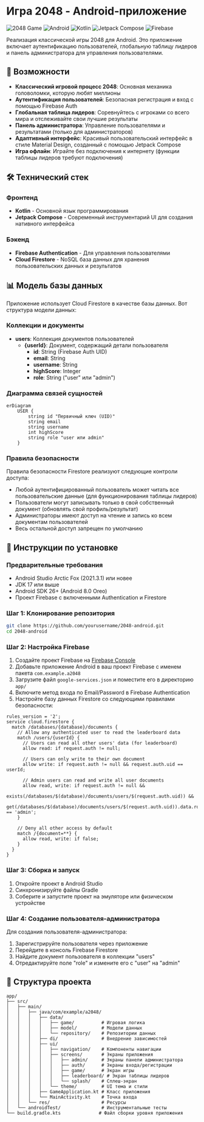 # Игра 2048 - Android-приложение

![2048 Game](https://img.shields.io/badge/2048-Game-orange)
![Android](https://img.shields.io/badge/Platform-Android-brightgreen)
![Kotlin](https://img.shields.io/badge/Language-Kotlin-blue)
![Jetpack Compose](https://img.shields.io/badge/UI-Jetpack%20Compose-purple)
![Firebase](https://img.shields.io/badge/Backend-Firebase-yellow)

Реализация классической игры 2048 для Android. Это приложение включает аутентификацию пользователей, глобальную таблицу лидеров и панель администратора для управления пользователями.

## 📱 Возможности

- **Классический игровой процесс 2048**: Основная механика головоломки, которую любят миллионы
- **Аутентификация пользователей**: Безопасная регистрация и вход с помощью Firebase Auth
- **Глобальная таблица лидеров**: Соревнуйтесь с игроками со всего мира и отслеживайте свои лучшие результаты
- **Панель администратора**: Управление пользователями и результатами (только для администраторов)
- **Адаптивный интерфейс**: Красивый пользовательский интерфейс в стиле Material Design, созданный с помощью Jetpack Compose
- **Игра офлайн**: Играйте без подключения к интернету (функции таблицы лидеров требуют подключения)

## 🛠️ Технический стек

### Фронтенд
- **Kotlin** - Основной язык программирования
- **Jetpack Compose** - Современный инструментарий UI для создания нативного интерфейса

### Бэкенд
- **Firebase Authentication** - Для управления пользователями
- **Cloud Firestore** - NoSQL база данных для хранения пользовательских данных и результатов


## 📊 Модель базы данных

Приложение использует Cloud Firestore в качестве базы данных. Вот структура модели данных:

### Коллекции и документы

- **users**: Коллекция документов пользователей
  - **{userId}**: Документ, содержащий детали пользователя
    - **id**: String (Firebase Auth UID)
    - **email**: String
    - **username**: String
    - **highScore**: Integer
    - **role**: String ("user" или "admin")

### Диаграмма связей сущностей

```mermaid
erDiagram
    USER {
        string id "Первичный ключ (UID)"
        string email
        string username
        int highScore
        string role "user или admin"
    }
```

### Правила безопасности

Правила безопасности Firestore реализуют следующие контроли доступа:

- Любой аутентифицированный пользователь может читать все пользовательские данные (для функционирования таблицы лидеров)
- Пользователи могут записывать только в свой собственный документ (обновлять свой профиль/результат)
- Администраторы имеют доступ на чтение и запись ко всем документам пользователей
- Весь остальной доступ запрещен по умолчанию

## 🔧 Инструкции по установке

### Предварительные требования

- Android Studio Arctic Fox (2021.3.1) или новее
- JDK 17 или выше
- Android SDK 26+ (Android 8.0 Oreo)
- Проект Firebase с включенными Authentication и Firestore

### Шаг 1: Клонирование репозитория

```bash
git clone https://github.com/yourusername/2048-android.git
cd 2048-android
```

### Шаг 2: Настройка Firebase

1. Создайте проект Firebase на [Firebase Console](https://console.firebase.google.com/)
2. Добавьте приложение Android в ваш проект Firebase с именем пакета `com.example.a2048`
3. Загрузите файл `google-services.json` и поместите его в директорию `app/`
4. Включите метод входа по Email/Password в Firebase Authentication
5. Настройте базу данных Firestore со следующими правилами безопасности:

```
rules_version = '2';
service cloud.firestore {
  match /databases/{database}/documents {
    // Allow any authenticated user to read the leaderboard data
    match /users/{userId} {
      // Users can read all other users' data (for leaderboard)
      allow read: if request.auth != null;
      
      // Users can only write to their own document
      allow write: if request.auth != null && request.auth.uid == userId;
      
      // Admin users can read and write all user documents
      allow read, write: if request.auth != null && 
        exists(/databases/$(database)/documents/users/$(request.auth.uid)) &&
        get(/databases/$(database)/documents/users/$(request.auth.uid)).data.role == 'admin';
    }
    
    // Deny all other access by default
    match /{document=**} {
      allow read, write: if false;
    }
  }
}
```

### Шаг 3: Сборка и запуск

1. Откройте проект в Android Studio
2. Синхронизируйте файлы Gradle
3. Соберите и запустите проект на эмуляторе или физическом устройстве

### Шаг 4: Создание пользователя-администратора

Для создания пользователя-администратора:
1. Зарегистрируйте пользователя через приложение
2. Перейдите в консоль Firebase Firestore
3. Найдите документ пользователя в коллекции "users"
4. Отредактируйте поле "role" и измените его с "user" на "admin"

## 📂 Структура проекта

```
app/
├── src/
│   ├── main/
│   │   ├── java/com/example/a2048/
│   │   │   ├── data/
│   │   │   │   ├── game/          # Игровая логика
│   │   │   │   ├── model/         # Модели данных
│   │   │   │   └── repository/    # Репозитории данных
│   │   │   ├── di/                # Внедрение зависимостей
│   │   │   ├── ui/
│   │   │   │   ├── navigation/    # Компоненты навигации
│   │   │   │   ├── screens/       # Экраны приложения
│   │   │   │   │   ├── admin/     # Экраны панели администратора
│   │   │   │   │   ├── auth/      # Экраны входа/регистрации
│   │   │   │   │   ├── game/      # Экран игры
│   │   │   │   │   ├── leaderboard/ # Экран таблицы лидеров
│   │   │   │   │   └── splash/    # Сплеш-экран
│   │   │   │   └── theme/         # UI тема и стили
│   │   │   ├── GameApplication.kt # Класс приложения
│   │   │   └── MainActivity.kt    # Точка входа
│   │   └── res/                   # Ресурсы
│   └── androidTest/               # Инструментальные тесты
└── build.gradle.kts              # Файл сборки уровня приложения
```